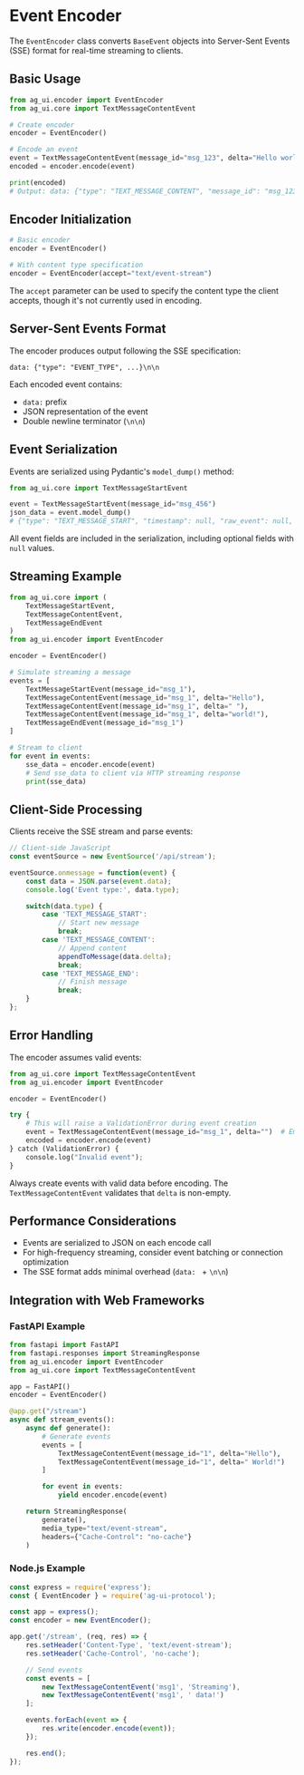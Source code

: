 # Event Encoder

The `EventEncoder` class converts `BaseEvent` objects into Server-Sent Events (SSE) format for real-time streaming to clients.

## Basic Usage

```python
from ag_ui.encoder import EventEncoder
from ag_ui.core import TextMessageContentEvent

# Create encoder
encoder = EventEncoder()

# Encode an event
event = TextMessageContentEvent(message_id="msg_123", delta="Hello world!")
encoded = encoder.encode(event)

print(encoded)
# Output: data: {"type": "TEXT_MESSAGE_CONTENT", "message_id": "msg_123", "delta": "Hello world!"}\n\n
```

## Encoder Initialization

```python
# Basic encoder
encoder = EventEncoder()

# With content type specification
encoder = EventEncoder(accept="text/event-stream")
```

The `accept` parameter can be used to specify the content type the client accepts, though it's not currently used in encoding.

## Server-Sent Events Format

The encoder produces output following the SSE specification:

```
data: {"type": "EVENT_TYPE", ...}\n\n
```

Each encoded event contains:
- `data:` prefix
- JSON representation of the event
- Double newline terminator (`\n\n`)

## Event Serialization

Events are serialized using Pydantic's `model_dump()` method:

```python
from ag_ui.core import TextMessageStartEvent

event = TextMessageStartEvent(message_id="msg_456")
json_data = event.model_dump()
# {"type": "TEXT_MESSAGE_START", "timestamp": null, "raw_event": null, "message_id": "msg_456", ...}
```

All event fields are included in the serialization, including optional fields with `null` values.

## Streaming Example

```python
from ag_ui.core import (
    TextMessageStartEvent,
    TextMessageContentEvent,
    TextMessageEndEvent
)
from ag_ui.encoder import EventEncoder

encoder = EventEncoder()

# Simulate streaming a message
events = [
    TextMessageStartEvent(message_id="msg_1"),
    TextMessageContentEvent(message_id="msg_1", delta="Hello"),
    TextMessageContentEvent(message_id="msg_1", delta=" "),
    TextMessageContentEvent(message_id="msg_1", delta="world!"),
    TextMessageEndEvent(message_id="msg_1")
]

# Stream to client
for event in events:
    sse_data = encoder.encode(event)
    # Send sse_data to client via HTTP streaming response
    print(sse_data)
```

## Client-Side Processing

Clients receive the SSE stream and parse events:

```javascript
// Client-side JavaScript
const eventSource = new EventSource('/api/stream');

eventSource.onmessage = function(event) {
    const data = JSON.parse(event.data);
    console.log('Event type:', data.type);

    switch(data.type) {
        case 'TEXT_MESSAGE_START':
            // Start new message
            break;
        case 'TEXT_MESSAGE_CONTENT':
            // Append content
            appendToMessage(data.delta);
            break;
        case 'TEXT_MESSAGE_END':
            // Finish message
            break;
    }
};
```

## Error Handling

The encoder assumes valid events:

```python
from ag_ui.core import TextMessageContentEvent
from ag_ui.encoder import EventEncoder

encoder = EventEncoder()

try {
    # This will raise a ValidationError during event creation
    event = TextMessageContentEvent(message_id="msg_1", delta="")  # Empty delta
    encoded = encoder.encode(event)
} catch (ValidationError) {
    console.log("Invalid event");
}
```

Always create events with valid data before encoding. The `TextMessageContentEvent` validates that `delta` is non-empty.

## Performance Considerations

- Events are serialized to JSON on each encode call
- For high-frequency streaming, consider event batching or connection optimization
- The SSE format adds minimal overhead (`data: ` + `\n\n`)

## Integration with Web Frameworks

### FastAPI Example

```python
from fastapi import FastAPI
from fastapi.responses import StreamingResponse
from ag_ui.encoder import EventEncoder
from ag_ui.core import TextMessageContentEvent

app = FastAPI()
encoder = EventEncoder()

@app.get("/stream")
async def stream_events():
    async def generate():
        # Generate events
        events = [
            TextMessageContentEvent(message_id="1", delta="Hello"),
            TextMessageContentEvent(message_id="1", delta=" World!")
        ]

        for event in events:
            yield encoder.encode(event)

    return StreamingResponse(
        generate(),
        media_type="text/event-stream",
        headers={"Cache-Control": "no-cache"}
    )
```

### Node.js Example

```javascript
const express = require('express');
const { EventEncoder } = require('ag-ui-protocol');

const app = express();
const encoder = new EventEncoder();

app.get('/stream', (req, res) => {
    res.setHeader('Content-Type', 'text/event-stream');
    res.setHeader('Cache-Control', 'no-cache');

    // Send events
    const events = [
        new TextMessageContentEvent('msg1', 'Streaming'),
        new TextMessageContentEvent('msg1', ' data!')
    ];

    events.forEach(event => {
        res.write(encoder.encode(event));
    });

    res.end();
});
